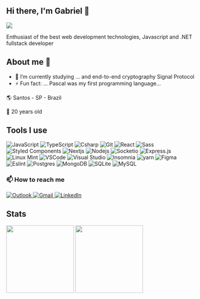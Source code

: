 ## Hi there, I'm Gabriel 👋
![](https://komarev.com/ghpvc/?username=GabrSobral&label=PROFILE+VIEWS)

Enthusiast of the best web development technologies, Javascript and .NET fullstack developer


## About me 🤔

- 🌱 I’m currently studying ... and end-to-end cryptography Signal Protocol
- ⚡ Fun fact: ... Pascal was my first programming language...

:earth_americas: Santos - SP - Brazil

:birthday: 20 years old


## Tools I use

<p>
  <img alt="JavaScript" src="https://img.shields.io/badge/-JavaScript-e0c050?style=flat-square&logo=javascript&logoColor=white" />
  <img alt="TypeScript" src="https://img.shields.io/badge/-TypeScript-007ACC?style=flat-square&logo=typescript&logoColor=white" />
  <img alt="Csharp" src="https://img.shields.io/badge/-C%23-7c209C?style=flat-square&logo=c-sharp&logoColor=white" />
  <img alt="Git" src="https://img.shields.io/badge/-Git-F05032?style=flat-square&logo=git&logoColor=white" />
  
  <img alt="React" src="https://img.shields.io/badge/React-%2320232a.svg?style=flat-square&logo=React&logoColor=%2361DAFB"/>
  <img alt="Sass" src="https://img.shields.io/badge/-Sass-CC6699?style=flat-square&logo=sass&logoColor=white" />
  <img alt="Styled Components" src="https://img.shields.io/badge/-Styled_Components-db7092?style=flat-square&logo=styled-components&logoColor=white" />
  <img alt="Nextjs" src="https://img.shields.io/badge/-Nextjs-191929?style=flat-square&logo=next.js&logoColor=white" />
 
  <img alt="Nodejs" src="https://img.shields.io/badge/-Nodejs-43853d?style=flat-square&logo=node.js&logoColor=white" />
  <img alt="Socketio" src="https://img.shields.io/badge/-Socket.io-010101?style=flat-square&logo=socket.io&logoColor=white" />
  <img alt="Express.js" src="https://img.shields.io/badge/Express.js-%23404d59.svg?style=flat-square&logo=Express&logoColor=%2361DAFB"/>
  
  <img alt="Linux Mint" src="https://img.shields.io/badge/-Mint-87CF3E?style=flat-square&logo=linux%20mint&logoColor=white" />
  <img alt="VSCode" src="https://img.shields.io/badge/-Code-1073C9?style=flat-square&logo=visual%20studio%20code&logoColor=white" />
  <img alt="Visual Studio" src="https://img.shields.io/badge/VisualStudio-5C2D91.svg?style=flat-square&logo=visual-studio&logoColor=white"/>
  <img alt="Insomnia" src="https://img.shields.io/badge/-Insomnia-6a4fa0?style=flat-square&logo=insomnia&logoColor=white" />
  <img alt="yarn" src="https://img.shields.io/badge/-Yarn-2168B6?style=flat-square&logo=yarn&logoColor=white" />
  <img alt="Figma" src="https://img.shields.io/badge/-Figma-eb7039?style=flat-square&logo=figma&logoColor=white" />
  <img alt="Eslint" src="https://img.shields.io/badge/-ESLint-595fba?style=flat-square&logo=eslint&logoColor=white" />
 
  <img alt="Postgres" src="https://img.shields.io/badge/-Postgres-338791?style=flat-square&logo=postgresql&logoColor=white" />
  <img alt="MongoDB" src="https://img.shields.io/badge/-MongoDB-13aa52?style=flat-square&logo=mongodb&logoColor=white" />
  <img alt="SQLite" src ="https://img.shields.io/badge/SQLite-%2307405e.svg?style=flat-square&logo=sqlite&logoColor=white"/>
  <img alt="MySQL" src="https://img.shields.io/badge/MySQL-%2300f.svg?style=flat-square&logo=mysql&logoColor=white"/>
 </p> 

### 📫 How to reach me

<p>
  <a target="_blank" href="mailto:gabriel_sobral@live.com?subject=[GitHub]">
    <img alt="Outlook" src="https://img.shields.io/badge/Gabriel_Sobral@live.com-0078D4?style=for-the-badge&logo=microsoft-outlook&logoColor=white" />
  </a>
  
  <a target="_blank" href="mailto:gabriel.sobral1367@gmail.com?subject=[GitHub]">
    <img alt="Gmail" src="https://img.shields.io/badge/Gabriel.Sobral1367@gmail.com-D14836?style=for-the-badge&logo=gmail&logoColor=white" />
  </a>
  
   <a target="_blank" href="https://www.linkedin.com/in/gabriel-sobral-069b78216/">
    <img alt="LinkedIn" src="https://img.shields.io/badge/Gabriel Sobral-%230077B5.svg?style=for-the-badge&logo=linkedin&logoColor=white"/>
  </a>
  
</p>

## Stats

<div>
  <img height="180em" src="https://github-readme-stats.vercel.app/api?username=GabrSobral&show_icons=true&theme=radical&include_all_commits=true&count_private=true"/>
  <img height="180em" src="https://github-readme-stats.vercel.app/api/top-langs/?username=GabrSobral&layout=compact&langs_count=10&theme=radical"/>
</div>
<!-- <img src="https://github-readme-stats.vercel.app/api/wakatime?username=GabrSobral&layout=compact"> -->

